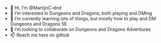 - 👋 Hi, I’m @MartijnC-dnd
- 👀 I’m interested in Dungeons and Dragons, both playing and DMing
- 🌱 I’m currently learning lots of things, but mostly how to play and DM Dungeons and Dragons 5E
- 💞️ I’m looking to collaborate on Dungeons and Dragons Adventures
- 📫 Reach me here on github

<!---
MartijnC-dnd/MartijnC-dnd is a ✨ special ✨ repository because its `README.md` (this file) appears on your GitHub profile.
You can click the Preview link to take a look at your changes.
--->

